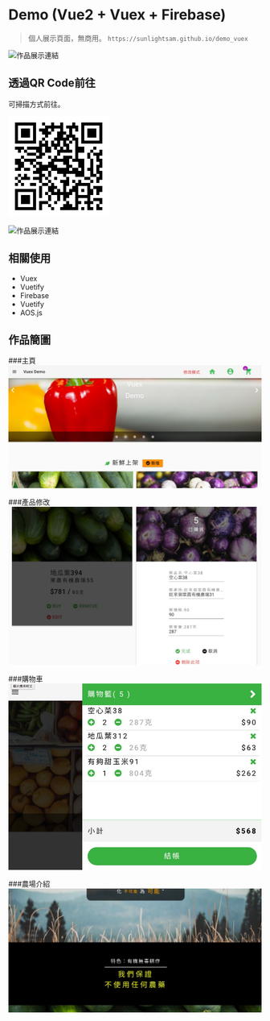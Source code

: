 
# Demo (Vue2 + Vuex + Firebase) 

> 個人展示頁面，無商用。
> `https://sunlightsam.github.io/demo_vuex`

![作品展示連結](https://sunlightsam.github.io/demo_vuex/)

[前往]: <https://sunlightsam.github.io/demo_vuex>

## 透過QR Code前往 
可掃描方式前往。

![掃描前往](https://github.com/sunlightsam/demo_vuex/blob/gh-pages/about_readme/demo_link.png)


![作品展示連結](https://sunlightsam.github.io/demo_vuex/)

## 相關使用
- Vuex
- Vuetify
- Firebase
- Vuetify
- AOS.js

## 作品簡圖
###主頁
![主頁](https://github.com/sunlightsam/demo_vuex/blob/gh-pages/about_readme/demo01.jpg)

###產品修改
![產品修改](https://github.com/sunlightsam/demo_vuex/blob/gh-pages/about_readme/demo02.jpg)

###購物車
![購物車](https://github.com/sunlightsam/demo_vuex/blob/gh-pages/about_readme/demo03.jpg)

###農場介紹
![農場介紹](https://github.com/sunlightsam/demo_vuex/blob/gh-pages/about_readme/demo04.jpg)
